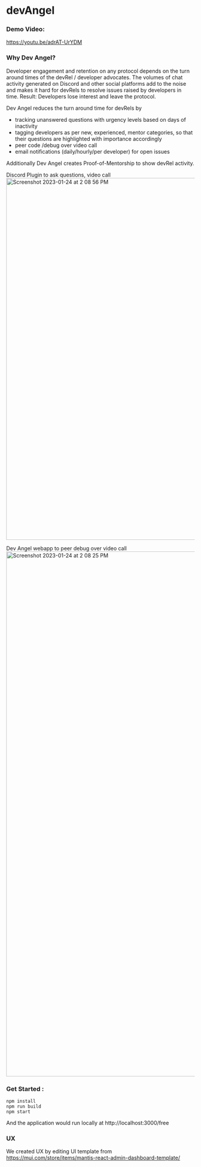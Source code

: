 # devAngel

### Demo Video:
https://youtu.be/adrAT-UrYDM

### Why Dev Angel?
Developer engagement and retention on any protocol depends on the turn around times of the devRel / developer advocates. The volumes of chat activity generated on Discord and other social platforms add to the noise and makes it hard for devRels to resolve issues raised by developers in time. Result: Developers lose interest and leave the protocol.

Dev Angel reduces the turn around time for devRels by
- tracking unanswered questions with urgency levels based on days of inactivity
- tagging developers as per new, experienced, mentor categories, so that their questions are highlighted with importance accordingly
- peer code /debug over video call
- email notifications (daily/hourly/per developer) for open issues

Additionally Dev Angel creates Proof-of-Mentorship to show devRel activity. 

Discord Plugin to ask questions, video call
<img width="965" alt="Screenshot 2023-01-24 at 2 08 56 PM" src="https://user-images.githubusercontent.com/7895856/214246272-e57a7f98-3459-4b74-9d6d-a60bfd10b1fd.png">

Dev Angel webapp to peer debug over video call
<img width="1400" alt="Screenshot 2023-01-24 at 2 08 25 PM" src="https://user-images.githubusercontent.com/7895856/214246517-7c6ae2fa-1b14-4393-871c-3de58a1b95f9.png">



### Get Started :
```
npm install
npm run build
npm start
```
And the application would run locally at http://localhost:3000/free

### UX
We created UX by editing UI template from https://mui.com/store/items/mantis-react-admin-dashboard-template/

